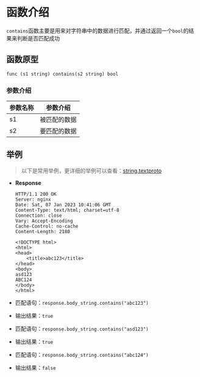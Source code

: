 # 函数介绍

`contains`函数主要是用来对字符串中的数据进行匹配，并通过返回一个`bool`的结果来判断是否匹配成功

## 函数原型

`func (s1 string) contains(s2 string) bool`

### 参数介绍

| 参数名称 | 参数介绍   |
|------|--------|
| s1   | 被匹配的数据 |
| s2   | 要匹配的数据 |

## 举例

> 以下是常用举例，更详细的举例可以查看：[string.textproto](https://github.com/google/cel-spec/blob/master/tests/simple/testdata/string.textproto#L198)

- **Response**
  ```HTTP
  HTTP/1.1 200 OK
  Server: nginx
  Date: Sat, 07 Jan 2023 10:41:06 GMT
  Content-Type: text/html; charset=utf-8
  Connection: close
  Vary: Accept-Encoding
  Cache-Control: no-cache
  Content-Length: 2180
  
  <!DOCTYPE html>
  <html>
  <head>
      <title>abc123</title>
  </head>
  <body>
  asd123
  ABC124
  </body>
  </html>
  ```
  
- 匹配语句：`response.body_string.contains("abc123")`
- 输出结果：`true`

- 匹配语句：`response.body_string.contains("asd123")`
- 输出结果：`true`

- 匹配语句：`response.body_string.contains("abc124")`
- 输出结果：`false`
